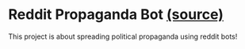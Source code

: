 # Reddit Propaganda Bot [(source)](https://github.com/mikeizbicki/cmc-csci040/tree/2022fall/project_04)

This project is about spreading political propaganda using reddit bots! 
